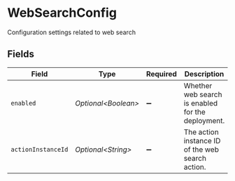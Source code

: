# WebSearchConfig

Configuration settings related to web search


## Fields

| Field                                             | Type                                              | Required                                          | Description                                       |
| ------------------------------------------------- | ------------------------------------------------- | ------------------------------------------------- | ------------------------------------------------- |
| `enabled`                                         | *Optional\<Boolean>*                              | :heavy_minus_sign:                                | Whether web search is enabled for the deployment. |
| `actionInstanceId`                                | *Optional\<String>*                               | :heavy_minus_sign:                                | The action instance ID of the web search action.  |